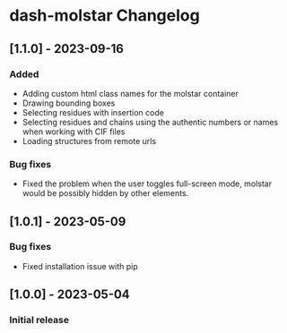 # dash-molstar Changelog

## [1.1.0] - 2023-09-16
### Added
- Adding custom html class names for the molstar container
- Drawing bounding boxes
- Selecting residues with insertion code
- Selecting residues and chains using the authentic numbers or names when working with CIF files
- Loading structures from remote urls

### Bug fixes
- Fixed the problem when the user toggles full-screen mode, molstar would be possibly hidden by other elements.

## [1.0.1] - 2023-05-09
### Bug fixes
- Fixed installation issue with pip

## [1.0.0] - 2023-05-04
### Initial release
